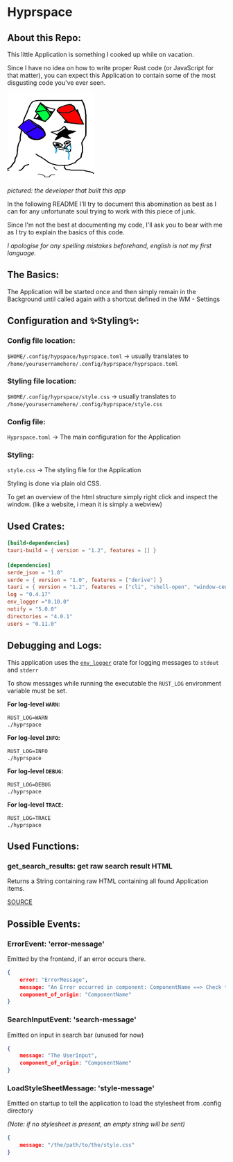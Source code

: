 # Hyprspace

## About this Repo:

This little Application is something I cooked up while on
vacation.

Since I have no idea on how to write proper Rust code (or JavaScript for that matter), you 
can expect this Application to contain some of the most disgusting code you've ever seen.

<img src="./the_dev.jpg" width=200, height=200/>

*pictured: the developer that built this app*

In the following README I'll try to document this abomination as best as
I can for any unfortunate soul trying to work with this piece of junk.

Since I'm not the best at documenting my code, I'll ask you to bear with me as I try to explain the basics of this code.

*I apologise for any spelling mistakes beforehand, english is not my first
language.*

## The Basics:

The Application will be started once and then simply remain in the Background until called again with a shortcut
defined in the WM - Settings

## Configuration and ✨Styling✨:


### Config file location:
`$HOME/.config/hypspace/hyprspace.toml` -> usually translates to `/home/yourusernamehere/.config/hyprspace/hyprspace.toml`

### Styling file location:
`$HOME/.config/hyprspace/style.css` -> usually translates to `/home/yourusernamehere/.config/hyprspace/style.css`

### Config file:

`Hyprspace.toml` -> The main configuration for the Application
    
### Styling:

`style.css` -> The styling file for the Application

Styling is done via plain old CSS.

To get an overview of the html structure simply right click and inspect the window. (like a website, i mean it is simply a webview)

## Used Crates:

```toml
[build-dependencies]
tauri-build = { version = "1.2", features = [] }

[dependencies]
serde_json = "1.0"
serde = { version = "1.0", features = ["derive"] }
tauri = { version = "1.2", features = ["cli", "shell-open", "window-center", "window-close", "window-hide"] }
log = "0.4.17"
env_logger ="0.10.0"
notify = "5.0.0"
directories = "4.0.1"
users = "0.11.0"
```

## Debugging and Logs:

This application uses the [`env_logger`](https://crates.io/crates/env_logger) crate for logging messages to `stdout` and `stderr`

To show messages while running the executable the `RUST_LOG` environment
variable must be set.

**For log-level `WARN`:**
```
RUST_LOG=WARN
./hyprspace
```

**For log-level `INFO`:**
```
RUST_LOG=INFO
./hyprspace
```

**For log-level `DEBUG`:**
```
RUST_LOG=DEBUG
./hyprspace
```

**For log-level `TRACE`:**
```
RUST_LOG=TRACE
./hyprspace
```

## Used Functions:

### get_search_results: get raw search result HTML

Returns a String containing raw HTML containing all found Application items.

[SOURCE](./src-tauri/src/events/functions.rs)

## Possible Events:

### ErrorEvent: 'error-message'

Emitted by the frontend, if an error occurs there.

```json
{
    error: "ErrorMessage",
    message: "An Error occurred in component: ComponentName ==> Check the Logs. Error was: ErrorMessage",
    component_of_origin: "ComponentName"
}
```


### SearchInputEvent: 'search-message'

Emitted on input in search bar (unused for now)

```json
{
    message: "The UserInput",
    component_of_origin: "ComponentName"
}
```

### LoadStyleSheetMessage: 'style-message'

Emitted on startup to tell the application to load
the stylesheet from .config directory

*(Note: if no stylesheet is present, an empty string will be sent)*

```json
{
    message: "/the/path/to/the/style.css"
}
```